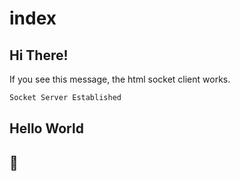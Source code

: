 # index

## Hi There!

If you see this message, the html socket client works.

```bash
Socket Server Established
```

## Hello World

## 🥑

